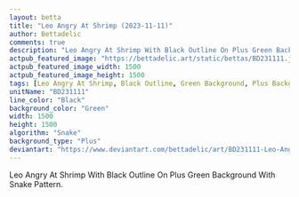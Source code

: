 ```yaml
---
layout: betta
title: "Leo Angry At Shrimp (2023-11-11)"
author: Bettadelic
comments: true
description: "Leo Angry At Shrimp With Black Outline On Plus Green Background With Snake Pattern."
actpub_featured_image: "https://bettadelic.art/static/bettas/BD231111.jpg"
actpub_featured_image_width: 1500
actpub_featured_image_height: 1500
tags: [Leo Angry At Shrimp, Black Outline, Green Background, Plus Background Pattern, Snake Pattern, November 2023]
unitName: "BD231111"
line_color: "Black"
background_color: "Green"
width: 1500
height: 1500
algorithm: "Snake"
background_type: "Plus"
deviantart: "https://www.deviantart.com/bettadelic/art/BD231111-Leo-Angry-At-Shrimp-2023-11-11-993927041"
---
```


Leo Angry At Shrimp With Black Outline On Plus Green Background With Snake Pattern.
